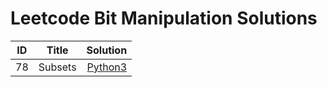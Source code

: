 # Leetcode Bit Manipulation Solutions


| ID            | Title        | Solution  |
| ------------- |:-------------:| -----:|
| 78             | Subsets      | [Python3](https://github.com/devmins-code/Leetcode_Solutions/blob/master/Bit_Manipulation/78_Subsets.py)|